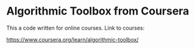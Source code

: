 # Algorithmic Toolbox from Coursera

This a code written for online courses. Link to courses:

https://www.coursera.org/learn/algorithmic-toolbox/